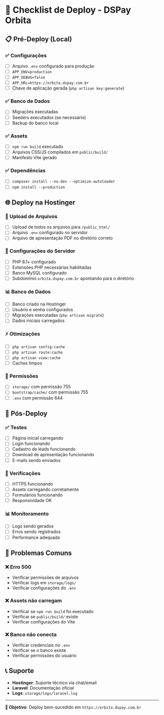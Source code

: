 # 🚀 Checklist de Deploy - DSPay Orbita

## 📋 Pré-Deploy (Local)

### ✅ Configurações
- [ ] Arquivo `.env` configurado para produção
- [ ] `APP_ENV=production`
- [ ] `APP_DEBUG=false`
- [ ] `APP_URL=https://orbita.dspay.com.br`
- [ ] Chave de aplicação gerada (`php artisan key:generate`)

### ✅ Banco de Dados
- [ ] Migrações executadas
- [ ] Seeders executados (se necessário)
- [ ] Backup do banco local

### ✅ Assets
- [ ] `npm run build` executado
- [ ] Arquivos CSS/JS compilados em `public/build/`
- [ ] Manifesto Vite gerado

### ✅ Dependências
- [ ] `composer install --no-dev --optimize-autoloader`
- [ ] `npm install --production`

## 🌐 Deploy na Hostinger

### 📁 Upload de Arquivos
- [ ] Upload de todos os arquivos para `/public_html/`
- [ ] Arquivo `.env` configurado no servidor
- [ ] Arquivo de apresentação PDF no diretório correto

### 🔧 Configurações do Servidor
- [ ] PHP 8.1+ configurado
- [ ] Extensões PHP necessárias habilitadas
- [ ] Banco MySQL configurado
- [ ] Subdomínio `orbita.dspay.com.br` apontando para o diretório

### 📊 Banco de Dados
- [ ] Banco criado na Hostinger
- [ ] Usuário e senha configurados
- [ ] Migrações executadas (`php artisan migrate`)
- [ ] Dados iniciais carregados

### ⚡ Otimizações
- [ ] `php artisan config:cache`
- [ ] `php artisan route:cache`
- [ ] `php artisan view:cache`
- [ ] Caches limpos

### 🔐 Permissões
- [ ] `storage/` com permissão 755
- [ ] `bootstrap/cache/` com permissão 755
- [ ] `.env` com permissão 644

## 🧪 Pós-Deploy

### ✅ Testes
- [ ] Página inicial carregando
- [ ] Login funcionando
- [ ] Cadastro de leads funcionando
- [ ] Download de apresentação funcionando
- [ ] E-mails sendo enviados

### 📱 Verificações
- [ ] HTTPS funcionando
- [ ] Assets carregando corretamente
- [ ] Formulários funcionando
- [ ] Responsividade OK

### 📊 Monitoramento
- [ ] Logs sendo gerados
- [ ] Erros sendo registrados
- [ ] Performance adequada

## 🚨 Problemas Comuns

### ❌ Erro 500
- Verificar permissões de arquivos
- Verificar logs em `storage/logs/`
- Verificar configurações do `.env`

### ❌ Assets não carregam
- Verificar se `npm run build` foi executado
- Verificar se `public/build/` existe
- Verificar configurações do Vite

### ❌ Banco não conecta
- Verificar credenciais no `.env`
- Verificar se o banco existe
- Verificar permissões do usuário

## 📞 Suporte

- **Hostinger**: Suporte técnico via chat/email
- **Laravel**: Documentação oficial
- **Logs**: `storage/logs/laravel.log`

---

**🎯 Objetivo**: Deploy bem-sucedido em `https://orbita.dspay.com.br`


